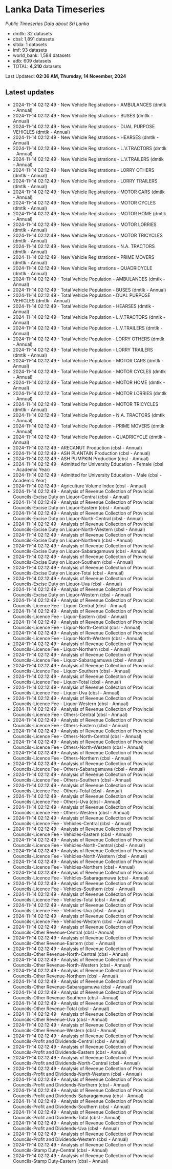 # Lanka Data Timeseries
*Public Timeseries Data about Sri Lanka*

* dmtlk: 32 datasets
* cbsl: 1,891 datasets
* sltda: 1 datasets
* imf: 93 datasets
* world_bank: 1,584 datasets
* adb: 609 datasets
* TOTAL: **4,210** datasets

Last Updated: **02:36 AM, Thursday, 14 November, 2024**

## Latest updates

* 2024-11-14 02:12:49 - New Vehicle Registrations - AMBULANCES (dmtlk - Annual)
* 2024-11-14 02:12:49 - New Vehicle Registrations - BUSES (dmtlk - Annual)
* 2024-11-14 02:12:49 - New Vehicle Registrations - DUAL PURPOSE VEHICLES (dmtlk - Annual)
* 2024-11-14 02:12:49 - New Vehicle Registrations - HEARSES (dmtlk - Annual)
* 2024-11-14 02:12:49 - New Vehicle Registrations - L.V.TRACTORS (dmtlk - Annual)
* 2024-11-14 02:12:49 - New Vehicle Registrations - L.V.TRAILERS (dmtlk - Annual)
* 2024-11-14 02:12:49 - New Vehicle Registrations - LORRY OTHERS (dmtlk - Annual)
* 2024-11-14 02:12:49 - New Vehicle Registrations - LORRY TRAILERS (dmtlk - Annual)
* 2024-11-14 02:12:49 - New Vehicle Registrations - MOTOR CARS (dmtlk - Annual)
* 2024-11-14 02:12:49 - New Vehicle Registrations - MOTOR CYCLES (dmtlk - Annual)
* 2024-11-14 02:12:49 - New Vehicle Registrations - MOTOR HOME (dmtlk - Annual)
* 2024-11-14 02:12:49 - New Vehicle Registrations - MOTOR LORRIES (dmtlk - Annual)
* 2024-11-14 02:12:49 - New Vehicle Registrations - MOTOR TRICYCLES (dmtlk - Annual)
* 2024-11-14 02:12:49 - New Vehicle Registrations - N.A. TRACTORS (dmtlk - Annual)
* 2024-11-14 02:12:49 - New Vehicle Registrations - PRIME MOVERS (dmtlk - Annual)
* 2024-11-14 02:12:49 - New Vehicle Registrations - QUADRICYCLE (dmtlk - Annual)
* 2024-11-14 02:12:49 - Total Vehicle Population - AMBULANCES (dmtlk - Annual)
* 2024-11-14 02:12:49 - Total Vehicle Population - BUSES (dmtlk - Annual)
* 2024-11-14 02:12:49 - Total Vehicle Population - DUAL PURPOSE VEHICLES (dmtlk - Annual)
* 2024-11-14 02:12:49 - Total Vehicle Population - HEARSES (dmtlk - Annual)
* 2024-11-14 02:12:49 - Total Vehicle Population - L.V.TRACTORS (dmtlk - Annual)
* 2024-11-14 02:12:49 - Total Vehicle Population - L.V.TRAILERS (dmtlk - Annual)
* 2024-11-14 02:12:49 - Total Vehicle Population - LORRY OTHERS (dmtlk - Annual)
* 2024-11-14 02:12:49 - Total Vehicle Population - LORRY TRAILERS (dmtlk - Annual)
* 2024-11-14 02:12:49 - Total Vehicle Population - MOTOR CARS (dmtlk - Annual)
* 2024-11-14 02:12:49 - Total Vehicle Population - MOTOR CYCLES (dmtlk - Annual)
* 2024-11-14 02:12:49 - Total Vehicle Population - MOTOR HOME (dmtlk - Annual)
* 2024-11-14 02:12:49 - Total Vehicle Population - MOTOR LORRIES (dmtlk - Annual)
* 2024-11-14 02:12:49 - Total Vehicle Population - MOTOR TRICYCLES (dmtlk - Annual)
* 2024-11-14 02:12:49 - Total Vehicle Population - N.A. TRACTORS (dmtlk - Annual)
* 2024-11-14 02:12:49 - Total Vehicle Population - PRIME MOVERS (dmtlk - Annual)
* 2024-11-14 02:12:49 - Total Vehicle Population - QUADRICYCLE (dmtlk - Annual)
* 2024-11-14 02:12:49 - ARECANUT Production (cbsl - Annual)
* 2024-11-14 02:12:49 - ASH PLANTAIN Production (cbsl - Annual)
* 2024-11-14 02:12:49 - ASH PUMPKIN Production (cbsl - Annual)
* 2024-11-14 02:12:49 - Admitted for University Education - Female (cbsl - Academic Year)
* 2024-11-14 02:12:49 - Admitted for University Education - Male (cbsl - Academic Year)
* 2024-11-14 02:12:49 - Agriculture Volume Index (cbsl - Annual)
* 2024-11-14 02:12:49 - Analysis of Revenue Collection of Provincial Councils-Excise Duty on Liquor-Central (cbsl - Annual)
* 2024-11-14 02:12:49 - Analysis of Revenue Collection of Provincial Councils-Excise Duty on Liquor-Eastern (cbsl - Annual)
* 2024-11-14 02:12:49 - Analysis of Revenue Collection of Provincial Councils-Excise Duty on Liquor-North-Central (cbsl - Annual)
* 2024-11-14 02:12:49 - Analysis of Revenue Collection of Provincial Councils-Excise Duty on Liquor-North-Western (cbsl - Annual)
* 2024-11-14 02:12:49 - Analysis of Revenue Collection of Provincial Councils-Excise Duty on Liquor-Northern (cbsl - Annual)
* 2024-11-14 02:12:49 - Analysis of Revenue Collection of Provincial Councils-Excise Duty on Liquor-Sabaragamuwa (cbsl - Annual)
* 2024-11-14 02:12:49 - Analysis of Revenue Collection of Provincial Councils-Excise Duty on Liquor-Southern (cbsl - Annual)
* 2024-11-14 02:12:49 - Analysis of Revenue Collection of Provincial Councils-Excise Duty on Liquor-Total (cbsl - Annual)
* 2024-11-14 02:12:49 - Analysis of Revenue Collection of Provincial Councils-Excise Duty on Liquor-Uva (cbsl - Annual)
* 2024-11-14 02:12:49 - Analysis of Revenue Collection of Provincial Councils-Excise Duty on Liquor-Western (cbsl - Annual)
* 2024-11-14 02:12:49 - Analysis of Revenue Collection of Provincial Councils-Licence Fee - Liquor-Central (cbsl - Annual)
* 2024-11-14 02:12:49 - Analysis of Revenue Collection of Provincial Councils-Licence Fee - Liquor-Eastern (cbsl - Annual)
* 2024-11-14 02:12:49 - Analysis of Revenue Collection of Provincial Councils-Licence Fee - Liquor-North-Central (cbsl - Annual)
* 2024-11-14 02:12:49 - Analysis of Revenue Collection of Provincial Councils-Licence Fee - Liquor-North-Western (cbsl - Annual)
* 2024-11-14 02:12:49 - Analysis of Revenue Collection of Provincial Councils-Licence Fee - Liquor-Northern (cbsl - Annual)
* 2024-11-14 02:12:49 - Analysis of Revenue Collection of Provincial Councils-Licence Fee - Liquor-Sabaragamuwa (cbsl - Annual)
* 2024-11-14 02:12:49 - Analysis of Revenue Collection of Provincial Councils-Licence Fee - Liquor-Southern (cbsl - Annual)
* 2024-11-14 02:12:49 - Analysis of Revenue Collection of Provincial Councils-Licence Fee - Liquor-Total (cbsl - Annual)
* 2024-11-14 02:12:49 - Analysis of Revenue Collection of Provincial Councils-Licence Fee - Liquor-Uva (cbsl - Annual)
* 2024-11-14 02:12:49 - Analysis of Revenue Collection of Provincial Councils-Licence Fee - Liquor-Western (cbsl - Annual)
* 2024-11-14 02:12:49 - Analysis of Revenue Collection of Provincial Councils-Licence Fee - Others-Central (cbsl - Annual)
* 2024-11-14 02:12:49 - Analysis of Revenue Collection of Provincial Councils-Licence Fee - Others-Eastern (cbsl - Annual)
* 2024-11-14 02:12:49 - Analysis of Revenue Collection of Provincial Councils-Licence Fee - Others-North-Central (cbsl - Annual)
* 2024-11-14 02:12:49 - Analysis of Revenue Collection of Provincial Councils-Licence Fee - Others-North-Western (cbsl - Annual)
* 2024-11-14 02:12:49 - Analysis of Revenue Collection of Provincial Councils-Licence Fee - Others-Northern (cbsl - Annual)
* 2024-11-14 02:12:49 - Analysis of Revenue Collection of Provincial Councils-Licence Fee - Others-Sabaragamuwa (cbsl - Annual)
* 2024-11-14 02:12:49 - Analysis of Revenue Collection of Provincial Councils-Licence Fee - Others-Southern (cbsl - Annual)
* 2024-11-14 02:12:49 - Analysis of Revenue Collection of Provincial Councils-Licence Fee - Others-Total (cbsl - Annual)
* 2024-11-14 02:12:49 - Analysis of Revenue Collection of Provincial Councils-Licence Fee - Others-Uva (cbsl - Annual)
* 2024-11-14 02:12:49 - Analysis of Revenue Collection of Provincial Councils-Licence Fee - Others-Western (cbsl - Annual)
* 2024-11-14 02:12:49 - Analysis of Revenue Collection of Provincial Councils-Licence Fee - Vehicles-Central (cbsl - Annual)
* 2024-11-14 02:12:49 - Analysis of Revenue Collection of Provincial Councils-Licence Fee - Vehicles-Eastern (cbsl - Annual)
* 2024-11-14 02:12:49 - Analysis of Revenue Collection of Provincial Councils-Licence Fee - Vehicles-North-Central (cbsl - Annual)
* 2024-11-14 02:12:49 - Analysis of Revenue Collection of Provincial Councils-Licence Fee - Vehicles-North-Western (cbsl - Annual)
* 2024-11-14 02:12:49 - Analysis of Revenue Collection of Provincial Councils-Licence Fee - Vehicles-Northern (cbsl - Annual)
* 2024-11-14 02:12:49 - Analysis of Revenue Collection of Provincial Councils-Licence Fee - Vehicles-Sabaragamuwa (cbsl - Annual)
* 2024-11-14 02:12:49 - Analysis of Revenue Collection of Provincial Councils-Licence Fee - Vehicles-Southern (cbsl - Annual)
* 2024-11-14 02:12:49 - Analysis of Revenue Collection of Provincial Councils-Licence Fee - Vehicles-Total (cbsl - Annual)
* 2024-11-14 02:12:49 - Analysis of Revenue Collection of Provincial Councils-Licence Fee - Vehicles-Uva (cbsl - Annual)
* 2024-11-14 02:12:49 - Analysis of Revenue Collection of Provincial Councils-Licence Fee - Vehicles-Western (cbsl - Annual)
* 2024-11-14 02:12:49 - Analysis of Revenue Collection of Provincial Councils-Other Revenue-Central (cbsl - Annual)
* 2024-11-14 02:12:49 - Analysis of Revenue Collection of Provincial Councils-Other Revenue-Eastern (cbsl - Annual)
* 2024-11-14 02:12:49 - Analysis of Revenue Collection of Provincial Councils-Other Revenue-North-Central (cbsl - Annual)
* 2024-11-14 02:12:49 - Analysis of Revenue Collection of Provincial Councils-Other Revenue-North-Western (cbsl - Annual)
* 2024-11-14 02:12:49 - Analysis of Revenue Collection of Provincial Councils-Other Revenue-Northern (cbsl - Annual)
* 2024-11-14 02:12:49 - Analysis of Revenue Collection of Provincial Councils-Other Revenue-Sabaragamuwa (cbsl - Annual)
* 2024-11-14 02:12:49 - Analysis of Revenue Collection of Provincial Councils-Other Revenue-Southern (cbsl - Annual)
* 2024-11-14 02:12:49 - Analysis of Revenue Collection of Provincial Councils-Other Revenue-Total (cbsl - Annual)
* 2024-11-14 02:12:49 - Analysis of Revenue Collection of Provincial Councils-Other Revenue-Uva (cbsl - Annual)
* 2024-11-14 02:12:49 - Analysis of Revenue Collection of Provincial Councils-Other Revenue-Western (cbsl - Annual)
* 2024-11-14 02:12:49 - Analysis of Revenue Collection of Provincial Councils-Profit and Dividends-Central (cbsl - Annual)
* 2024-11-14 02:12:49 - Analysis of Revenue Collection of Provincial Councils-Profit and Dividends-Eastern (cbsl - Annual)
* 2024-11-14 02:12:49 - Analysis of Revenue Collection of Provincial Councils-Profit and Dividends-North-Central (cbsl - Annual)
* 2024-11-14 02:12:49 - Analysis of Revenue Collection of Provincial Councils-Profit and Dividends-North-Western (cbsl - Annual)
* 2024-11-14 02:12:49 - Analysis of Revenue Collection of Provincial Councils-Profit and Dividends-Northern (cbsl - Annual)
* 2024-11-14 02:12:49 - Analysis of Revenue Collection of Provincial Councils-Profit and Dividends-Sabaragamuwa (cbsl - Annual)
* 2024-11-14 02:12:49 - Analysis of Revenue Collection of Provincial Councils-Profit and Dividends-Southern (cbsl - Annual)
* 2024-11-14 02:12:49 - Analysis of Revenue Collection of Provincial Councils-Profit and Dividends-Total (cbsl - Annual)
* 2024-11-14 02:12:49 - Analysis of Revenue Collection of Provincial Councils-Profit and Dividends-Uva (cbsl - Annual)
* 2024-11-14 02:12:49 - Analysis of Revenue Collection of Provincial Councils-Profit and Dividends-Western (cbsl - Annual)
* 2024-11-14 02:12:49 - Analysis of Revenue Collection of Provincial Councils-Stamp Duty-Central (cbsl - Annual)
* 2024-11-14 02:12:49 - Analysis of Revenue Collection of Provincial Councils-Stamp Duty-Eastern (cbsl - Annual)
